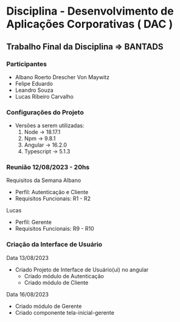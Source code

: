 # Disciplina - Desenvolvimento de Aplicações Corporativas ( DAC )

## Trabalho Final da Disciplina => BANTADS

### Participantes

* Albano Roerto Drescher Von Maywitz
* Felipe Eduardo
* Leandro Souza
* Lucas Ribeiro Carvalho

### Configurações do Projeto

* Versões a serem utilizadas:
    1. Node -> 18.17.1
    2. Npm -> 9.8.1
    3. Angular -> 16.2.0
    4. Typescript -> 5.1.3

### Reunião 12/08/2023 - 20hs

Requisitos da Semana
Albano
* Perfil: Autenticação e Cliente
* Requisitos Funcionais: R1 - R2

Lucas
* Perfil: Gerente
* Requisitos Funcionais: R9 - R10

### Criação da Interface de Usuário
Data 13/08/2023
* Criado Projeto de Interface de Usuário(ui) no angular
    * Criado módulo de Autenticação
    * Criado módulo de Cliente

Data 16/08/2023
* Criado módulo de Gerente
* Criado componente tela-inicial-gerente
